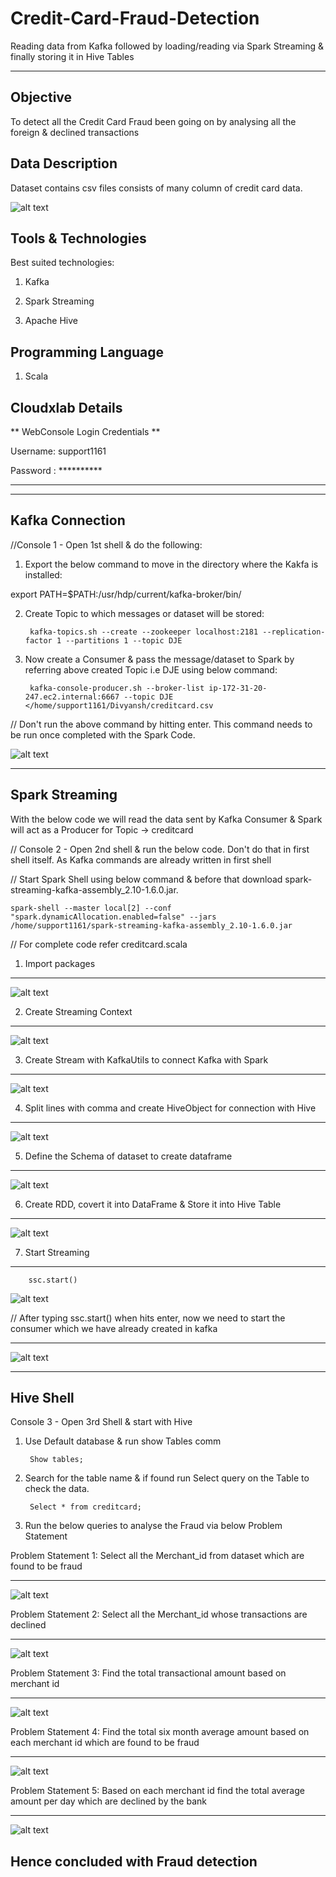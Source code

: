 # Credit-Card-Fraud-Detection
Reading data from Kafka followed by loading/reading via Spark Streaming &amp; finally storing it in Hive Tables
****************************************************************************************

## Objective

To detect all the Credit Card Fraud been going on by analysing all the foreign & declined transactions

## Data Description

Dataset contains csv files consists of many column of credit card data.

![alt text](images/image1.png)

## Tools & Technologies

Best suited technologies:
 
 1. Kafka

 2. Spark Streaming

 4. Apache Hive

## Programming Language

 1. Scala  

## Cloudxlab Details

** WebConsole Login Credentials **

Username: support1161

Password : **********

----------------------------------------------------------------------------------------------------------------------------------------------
----------------------------------------------------------------------------------------------------------------------------------------------

## Kafka Connection  

//Console 1 - Open 1st shell & do the following:

1. Export the below command to move in the directory where the Kakfa is installed:

export PATH=$PATH:/usr/hdp/current/kafka-broker/bin/ 

2. Create Topic to which messages or dataset will be stored:

		kafka-topics.sh --create --zookeeper localhost:2181 --replication-factor 1 --partitions 1 --topic DJE 

3. Now create a Consumer & pass the message/dataset to Spark by referring above created Topic i.e DJE using below command:

		kafka-console-producer.sh --broker-list ip-172-31-20-247.ec2.internal:6667 --topic DJE </home/support1161/Divyansh/creditcard.csv   

// Don't run the above command by hitting enter. This command needs to be run once completed with the Spark Code.

![alt text](images/image2.png)

----------------------------------------------------------

## Spark Streaming

With the below code we will read the data sent by Kafka Consumer & Spark will act as a Producer for Topic -> creditcard

// Console 2 - Open 2nd shell & run the below code. Don't do that in first shell itself. As Kafka commands are already written in first shell

// Start Spark Shell using below command & before that download spark-streaming-kafka-assembly_2.10-1.6.0.jar.

	spark-shell --master local[2] --conf "spark.dynamicAllocation.enabled=false" --jars /home/support1161/spark-streaming-kafka-assembly_2.10-1.6.0.jar
	
// For complete code refer creditcard.scala

1. Import packages
**************
![alt text](images/image3.png)

2. Create Streaming Context
**************
![alt text](images/image4.png)

3. Create Stream with KafkaUtils to connect Kafka with Spark
**************
![alt text](images/image5.png)

4. Split lines with comma and create HiveObject for connection with Hive
**************
![alt text](images/image6.png)

5. Define the Schema of dataset to create dataframe
**************
![alt text](images/image7.png)

6. Create RDD, covert it into DataFrame & Store it into Hive Table
**************
![alt text](images/image8.png)

7. Start Streaming
***************

		ssc.start()


![alt text](images/image9.png)

// After typing ssc.start() when hits enter, now we need to start the consumer which we have already created in kafka 
**********
![alt text](images/image10.png)

----------------------------------------------------------

## Hive Shell

Console 3 - Open 3rd Shell & start with Hive

1. Use Default database & run show Tables comm

		Show tables;

2. Search for the table name & if found run Select query on the Table to check the data.

		Select * from creditcard;

3. Run the below queries to analyse the Fraud via below Problem Statement

Problem Statement 1: Select all the Merchant_id from dataset which are found to be fraud
**************
![alt text](images/image11.png)

Problem Statement 2: Select all the Merchant_id whose transactions are declined
**************
![alt text](images/image12.png)

Problem Statement 3: Find the total transactional amount based on merchant id
**************
![alt text](images/image13.png)

Problem Statement 4: Find the total six month average amount based on each merchant id which are found to be fraud
**************
![alt text](images/image14.png)

Problem Statement 5: Based on each merchant id find the total average amount per day which are declined by the bank
**************
![alt text](images/image15.png)


## Hence concluded with Fraud detection  
